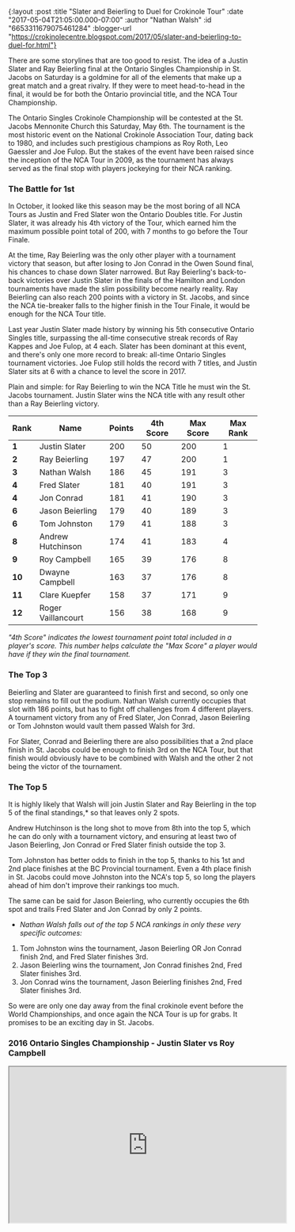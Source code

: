 {:layout :post
 :title "Slater and Beierling to Duel for Crokinole Tour"
 :date "2017-05-04T21:05:00.000-07:00"
 :author "Nathan Walsh"
 :id "6653311679075461284"
 :blogger-url "https://crokinolecentre.blogspot.com/2017/05/slater-and-beierling-to-duel-for.html"}

There are some storylines that are too good to resist. The idea of a Justin Slater and Ray Beierling final at the Ontario Singles Championship in St. Jacobs on Saturday is a goldmine for all of the elements that make up a great match and a great rivalry. If they were to meet head-to-head in the final, it would be for both the Ontario provincial title, and the NCA Tour Championship.

The Ontario Singles Crokinole Championship will be contested at the St. Jacobs Mennonite Church this Saturday, May 6th. The tournament is the most historic event on the National Crokinole Association Tour, dating back to 1980, and includes such prestigious champions as Roy Roth, Leo Gaessler and Joe Fulop. But the stakes of the event have been raised since the inception of the NCA Tour in 2009, as the tournament has always served as the final stop with players jockeying for their NCA ranking.

### The Battle for 1st

In October, it looked like this season may be the most boring of all NCA Tours as Justin and Fred Slater won the Ontario Doubles title. For Justin Slater, it was already his 4th victory of the Tour, which earned him the maximum possible point total of 200, with 7 months to go before the Tour Finale.

At the time, Ray Beierling was the only other player with a tournament victory that season, but after losing to Jon Conrad in the Owen Sound final, his chances to chase down Slater narrowed. But Ray Beierling's back-to-back victories over Justin Slater in the finals of the Hamilton and London tournaments have made the slim possibility become nearly reality. Ray Beierling can also reach 200 points with a victory in St. Jacobs, and since the NCA tie-breaker falls to the higher finish in the Tour Finale, it would be enough for the NCA Tour title.

Last year Justin Slater made history by winning his 5th consecutive Ontario Singles title, surpassing the all-time consecutive streak records of Ray Kappes and Joe Fulop, at 4 each. Slater has been dominant at this event, and there's only one more record to break: all-time Ontario Singles tournament victories. Joe Fulop still holds the record with 7 titles, and Justin Slater sits at 6 with a chance to level the score in 2017.

Plain and simple: for Ray Beierling to win the NCA Title he must win the St. Jacobs tournament. Justin Slater wins the NCA title with any result other than a Ray Beierling victory.

<table>
	<thead>
		<tr>
			<th>Rank</th>
			<th>Name</th>
			<th>Points</th>
			<th>4th Score</th>
			<th>Max Score</th>
			<th>Max Rank</th>
		</tr>
	</thead>
	<tbody>
		<tr>
			<td><strong>1</strong></td>
			<td>Justin Slater</td>
			<td>200</td>
			<td>50</td>
			<td>200</td>
			<td>1</td>
		</tr>
		<tr>
			<td><strong>2</strong></td>
			<td>Ray Beierling</td>
			<td>197</td>
			<td>47</td>
			<td>200</td>
			<td>1</td>
		</tr>
		<tr>
			<td><strong>3</strong></td>
			<td>Nathan Walsh</td>
			<td>186</td>
			<td>45</td>
			<td>191</td>
			<td>3</td>
		</tr>
		<tr>
			<td><strong>4</strong></td>
			<td>Fred Slater</td>
			<td>181</td>
			<td>40</td>
			<td>191</td>
			<td>3</td>
		</tr>
		<tr>
			<td><strong>4</strong></td>
			<td>Jon Conrad</td>
			<td>181</td>
			<td>41</td>
			<td>190</td>
			<td>3</td>
		</tr>
		<tr>
			<td><strong>6</strong></td>
			<td>Jason Beierling</td>
			<td>179</td>
			<td>40</td>
			<td>189</td>
			<td>3</td>
		</tr>
		<tr>
			<td><strong>6</strong></td>
			<td>Tom Johnston</td>
			<td>179</td>
			<td>41</td>
			<td>188</td>
			<td>3</td>
		</tr>
		<tr>
			<td><strong>8</strong></td>
			<td>Andrew Hutchinson</td>
			<td>174</td>
			<td>41</td>
			<td>183</td>
			<td>4</td>
		</tr>
		<tr>
			<td><strong>9</strong></td>
			<td>Roy Campbell</td>
			<td>165</td>
			<td>39</td>
			<td>176</td>
			<td>8</td>
		</tr>
		<tr>
			<td><strong>10</strong></td>
			<td>Dwayne Campbell</td>
			<td>163</td>
			<td>37</td>
			<td>176</td>
			<td>8</td>
		</tr>
		<tr>
			<td><strong>11</strong></td>
			<td>Clare Kuepfer</td>
			<td>158</td>
			<td>37</td>
			<td>171</td>
			<td>9</td>
		</tr>
		<tr>
			<td><strong>12</strong></td>
			<td>Roger Vaillancourt</td>
			<td>156</td>
			<td>38</td>
			<td>168</td>
			<td>9</td>
		</tr>
	</tbody>
</table>

*"4th Score" indicates the lowest tournament point total included in a player's score. This number helps calculate the "Max Score" a player would have if they win the final tournament.*

### The Top 3

Beierling and Slater are guaranteed to finish first and second, so only one stop remains to fill out the podium. Nathan Walsh currently occupies that slot with 186 points, but has to fight off challenges from 4 different players. A tournament victory from any of Fred Slater, Jon Conrad, Jason Beierling or Tom Johnston would vault them passed Walsh for 3rd.

For Slater, Conrad and Beierling there are also possibilities that a 2nd place finish in St. Jacobs could be enough to finish 3rd on the NCA Tour, but that finish would obviously have to be combined with Walsh and the other 2 not being the victor of the tournament.

### The Top 5

It is highly likely that Walsh will join Justin Slater and Ray Beierling in the top 5 of the final standings,* so that leaves only 2 spots.

Andrew Hutchinson is the long shot to move from 8th into the top 5, which he can do only with a tournament victory, and ensuring at least two of Jason Beierling, Jon Conrad or Fred Slater finish outside the top 3.

Tom Johnston has better odds to finish in the top 5, thanks to his 1st and 2nd place finishes at the BC Provincial tournament. Even a 4th place finish in St. Jacobs could move Johnston into the NCA's top 5, so long the players ahead of him don't improve their rankings too much.

The same can be said for Jason Beierling, who currently occupies the 6th spot and trails Fred Slater and Jon Conrad by only 2 points.

* *Nathan Walsh falls out of the top 5 NCA rankings in only these very specific outcomes:*

1. Tom Johnston wins the tournament, Jason Beierling OR Jon Conrad finish 2nd, and Fred Slater finishes 3rd.
2. Jason Beierling wins the tournament, Jon Conrad finishes 2nd, Fred Slater finishes 3rd.
3. Jon Conrad wins the tournament, Jason Beierling finishes 2nd, Fred Slater finishes 3rd.

So were are only one day away from the final crokinole event before the World Championships, and once again the NCA Tour is up for grabs. It promises to be an exciting day in St. Jacobs.

### 2016 Ontario Singles Championship - Justin Slater vs Roy Campbell

<iframe width="560" height="315" src="https://www.youtube.com/embed/FzuxpC\_2o04" allowfullscreen></iframe>
